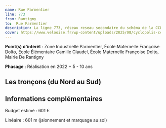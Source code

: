 ```yaml
---
name: Rue Parmentier
line: 773
from: Rantigny
to:  Rue Parmentier 
description: La ligne 773, réseau reseau secondaire du schéma de la CCLVD (tronçon 173) concerne Rantigny - Rue Parmentier
cover: https://www.velooise.fr/wp-content/uploads/2025/08/cyclopolis-cclvd-173.jpg
---
```


**Point(s) d'intérêt** : Zone Industrielle Parmentier, École Maternelle Françoise Dolto, École Élémentaire Camille Claudel, École Maternelle Françoise Dolto, Mairie De Rantigny

**Phasage** : Réalisation en 2022 + 5 - 10 ans

## Les tronçons (du Nord au Sud)

## Informations complémentaires

Budget estimé :  601 € 

Linéaire : 601 m (jalonnement et marquage au sol)

